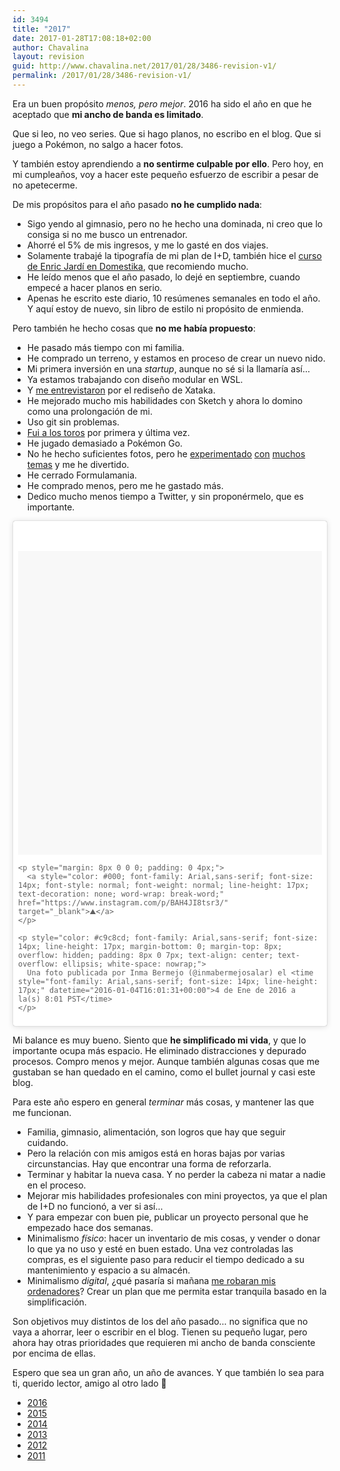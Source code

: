 ```yaml
---
id: 3494
title: "2017"
date: 2017-01-28T17:08:18+02:00
author: Chavalina
layout: revision
guid: http://www.chavalina.net/2017/01/28/3486-revision-v1/
permalink: /2017/01/28/3486-revision-v1/
---
```

Era un buen propósito _menos, pero mejor_. 2016 ha sido el año en que he aceptado que **mi ancho de banda es limitado**.

Que si leo, no veo series. Que si hago planos, no escribo en el blog. Que si juego a Pokémon, no salgo a hacer fotos.

Y también estoy aprendiendo a **no sentirme culpable por ello**. Pero hoy, en mi cumpleaños, voy a hacer este pequeño esfuerzo de escribir a pesar de no apetecerme.

De mis propósitos para el año pasado **no he cumplido nada**:

  * Sigo yendo al gimnasio, pero no he hecho una dominada, ni creo que lo consiga si no me busco un entrenador.
  * Ahorré el 5% de mis ingresos, y me lo gasté en dos viajes.
  * Solamente trabajé la tipografía de mi plan de I+D, también hice el [curso de Enric Jardí en Domestika]("https://www.domestika.org/es/courses/91-como-elegir-tipografias”), que recomiendo mucho.
  * He leído menos que el año pasado, lo dejé en septiembre, cuando empecé a hacer planos en serio.
  * Apenas he escrito este diario, 10 resúmenes semanales en todo el año. Y aquí estoy de nuevo, sin libro de estilo ni propósito de enmienda.

Pero también he hecho cosas que **no me había propuesto**:

  * He pasado más tiempo con mi familia.
  * He comprado un terreno, y estamos en proceso de crear un nuevo nido.
  * Mi primera inversión en una _startup_, aunque no sé si la llamaría así…
  * Ya estamos trabajando con diseño modular en WSL.
  * Y [me entrevistaron]("http://mosaic.uoc.edu/2016/12/20/entrevista-a-inma-bermejo-redisenando-xataka/“) por el rediseño de Xataka.
  * He mejorado mucho mis habilidades con Sketch y ahora lo domino como una prolongación de mi.
  * Uso git sin problemas.
  * [Fui a los toros]("https://www.instagram.com/p/BHh_-3FAHb6/?taken-by=inmabermejosalar”) por primera y última vez.
  * He jugado demasiado a Pokémon Go.
  * No he hecho suficientes fotos, pero he [experimentado]("https://www.instagram.com/p/BDUHHkNtsn6/?taken-by=inmabermejosalar”) [con]("https://www.instagram.com/p/BDtXfDYNslv/?taken-by=inmabermejosalar”) [muchos]("https://www.instagram.com/p/BI45-JnApc1/?taken-by=inmabermejosalar”) [temas]("https://www.instagram.com/p/BI9pdjPAP8I/?taken-by=inmabermejosalar”) y me he divertido.
  * He cerrado Formulamania.
  * He comprado menos, pero me he gastado más.
  * Dedico mucho menos tiempo a Twitter, y sin proponérmelo, que es importante.

<blockquote class="instagram-media" style="background: #FFF; border: 0; border-radius: 3px; box-shadow: 0 0 1px 0 rgba(0,0,0,0.5),0 1px 10px 0 rgba(0,0,0,0.15); margin: 1px; max-width: 658px; padding: 0; width: calc(100% - 2px);" data-instgrm-captioned="" data-instgrm-version="7">
  <div style="padding: 8px;">
    <div style="background: #F8F8F8; line-height: 0; margin-top: 40px; padding: 50.0% 0; text-align: center; width: 100%;">
    </div>
    
    <p style="margin: 8px 0 0 0; padding: 0 4px;">
      <a style="color: #000; font-family: Arial,sans-serif; font-size: 14px; font-style: normal; font-weight: normal; line-height: 17px; text-decoration: none; word-wrap: break-word;" href="https://www.instagram.com/p/BAH4JI8tsr3/" target="_blank">⛰</a>
    </p>
    
    <p style="color: #c9c8cd; font-family: Arial,sans-serif; font-size: 14px; line-height: 17px; margin-bottom: 0; margin-top: 8px; overflow: hidden; padding: 8px 0 7px; text-align: center; text-overflow: ellipsis; white-space: nowrap;">
      Una foto publicada por Inma Bermejo (@inmabermejosalar) el <time style="font-family: Arial,sans-serif; font-size: 14px; line-height: 17px;" datetime="2016-01-04T16:01:31+00:00">4 de Ene de 2016 a la(s) 8:01 PST</time>
    </p>
  </div>
</blockquote>



Mi balance es muy bueno. Siento que **he simplificado mi vida**, y que lo importante ocupa más espacio. He eliminado distracciones y depurado procesos. Compro menos y mejor. Aunque también algunas cosas que me gustaban se han quedado en el camino, como el bullet journal y casi este blog.

Para este año espero en general _terminar_ más cosas, y mantener las que me funcionan.

  * Familia, gimnasio, alimentación, son logros que hay que seguir cuidando.
  * Pero la relación con mis amigos está en horas bajas por varias circunstancias. Hay que encontrar una forma de reforzarla.
  * Terminar y habitar la nueva casa. Y no perder la cabeza ni matar a nadie en el proceso.
  * Mejorar mis habilidades profesionales con mini proyectos, ya que el plan de I+D no funcionó, a ver si así…
  * Y para empezar con buen pie, publicar un proyecto personal que he empezado hace dos semanas.
  * Minimalismo _físico_: hacer un inventario de mis cosas, y vender o donar lo que ya no uso y esté en buen estado. Una vez controladas las compras, es el siguiente paso para reducir el tiempo dedicado a su mantenimiento y espacio a su almacén.
  * Minimalismo _digital_, ¿qué pasaría si mañana [me robaran mis ordenadores](https://levels.io/100-to-0-things/)? Crear un plan que me permita estar tranquila basado en la simplificación.

Son objetivos muy distintos de los del año pasado… no significa que no vaya a ahorrar, leer o escribir en el blog. Tienen su pequeño lugar, pero ahora hay otras prioridades que requieren mi ancho de banda consciente por encima de ellas.

Espero que sea un gran año, un año de avances. Y que también lo sea para ti, querido lector, amigo al otro lado 🙂

  * [2016](http://www.chavalina.net/2016/01/02/2016/)
  * [2015](http://www.chavalina.net/2015/01/01/2015/)
  * [2014](http://www.chavalina.net/2014/01/01/2014/)
  * [2013](http://www.chavalina.net/2012/12/31/2013/)
  * [2012](http://www.chavalina.net/2012/01/01/a-ver-que-nos-trae-el-2012/)
  * [2011](http://www.chavalina.net/2010/12/31/todo-pasa-y-todo-queda/)